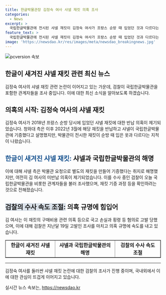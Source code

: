 ```yaml
---
title: 한글박물관장 김정숙 여사 샤넬 재킷 의혹 조사
categories:
  - News
excerpt: >
  국립한글박물관에 전시된 샤넬 재킷이 김정숙 여사가 프랑스 순방 때 입었던 것과 다르다는 의혹에 대해 검찰이 수사 중이다. 청와대는 재킷을 반납하고 샤넬이 박물관에 기증했다고 주장했지만, 박물관 관계자들이 조사를 받고 있어 관심이 쏠리고 있다. 김 여사는 구매비용 관련 의혹으로 고발당했으며, 검찰은 의혹을 규명하기 위해 조사를 진행 중이다.
feature_text: >
  국립한글박물관에 전시된 샤넬 재킷이 김정숙 여사가 프랑스 순방 때 입었던 것과 다르다는 의혹에 대해 검찰이 수사 중이다. 청와대는 재킷을 반납하고 샤넬이 박물관에 기증했다고 주장했지만, 박물관 관계자들이 조사를 받고 있어 관심이 쏠리고 있다. 김 여사는 구매비용 관련 의혹으로 고발당했으며, 검찰은 의혹을 규명하기 위해 조사를 진행 중이다.
image: 'https://newsdao.kr/res/images/meta/newsdao_breakingnews.jpg'
---
```


<p><img src="https://newsdao.kr/res/images/meta/newsdao_breakingnews.jpg" alt="pcversion 속보" /></p>

<h2 data-ke-size="size26">한글이 새겨진 샤넬 재킷 관련 최신 뉴스</h2>

<p data-ke-size="size16">김정숙 여사의 샤넬 재킷 관련 논란이 이어지고 있는 가운데, 검찰이 국립한글박물관을 포함한 관계자들을 조사 중입니다. 이에 대한 최신 소식을 알아보도록 하겠습니다.</p>

<h2>의혹의 시작: 김정숙 여사의 샤넬 재킷</h2>

<p data-ke-size="size16">김정숙 여사가 2018년 프랑스 순방 당시에 입었던 샤넬 재킷에 대한 반납 의혹이 제기되었습니다. 청와대 측은 이후 2022년 3월에 해당 재킷을 반납하고 샤넬이 국립한글박물관에 기증했다고 설명했지만, 박물관이 전시한 재킷이 순방 때 입은 옷과 다르다는 지적이 나왔습니다.</p>

<h2><b><span style="color: #1a5490;">한글이 새겨진 샤넬 재킷:</span></b> 샤넬과 국립한글박물관의 해명</h2>

<p data-ke-size="size16">이에 대해 샤넬 측은 박물관 요청으로 별도의 재킷을 만들어 기증했다는 취지로 해명했지만, 여전히 김 여사의 미반납 의혹이 제기되었습니다. 이를 수사 중인 검찰이 오늘 국립한글박물관을 비롯한 관계자들을 불러 조사했으며, 재킷 기증 과정 등을 확인하려는 것으로 전해졌습니다.</p>

<h2><b><span style="background-color: #21538527;">검찰의 수사 속도 조절:</span></b> 의혹 규명에 힘입어</h2>

<p data-ke-size="size16">김 여사는 이 재킷의 구매비용 관련 의혹 등으로 국고 손실과 횡령 등 혐의로 고발 당했으며, 이에 대해 검찰은 지난달 19일 고발인 조사를 마치고 의혹 규명에 속도를 내고 있습니다.</p>

<table border="1" style="width: 100%;">
    <tbody>
        <tr>
            <td style="text-align: center; height: 17px;"><b>한글이 새겨진 샤넬 재킷</b></td>
            <td style="text-align: center; height: 17px;"><b>샤넬과 국립한글박물관의 해명</b></td>
            <td style="text-align: center; height: 17px;"><b>검찰의 수사 속도 조절</b></td>
        </tr>
    </tbody>
</table>

<hr>

<p data-ke-size="size16">김정숙 여사를 둘러싼 샤넬 재킷 논란에 대한 검찰의 조사가 진행 중이며, 국내외에서 이에 대한 관심이 뜨겁게 이어지고 있습니다.</p>
실시간 뉴스 속보는, <a href="https://newsdao.kr" rel="dofollow">https://newsdao.kr</a>


